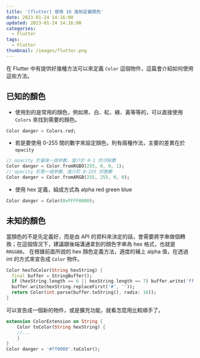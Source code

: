 ```yaml
---
title: '[flutter] 使用 16 進制定義顏色'
date: 2023-01-24 14:16:00
updated: 2023-01-24 14:16:00
categories:
  - Flutter
tags:
  - Flutter
thumbnail: /images/flutter.png
---
```


在 Flutter 中有提供好幾種方法可以來定義 `Color` 這個物件，這篇會介紹如何使用這些方法。

<!-- more -->

## 已知的顏色

- 使用到的是常用的顏色，例如黑、白、紅、綠、黃等等的，可以直接使用 `Colors` 來找到需要的顏色。

```dart
Color danger = Colors.red;
```

- 若是要使用 0-255 間的數字來設定顏色，則有兩種作法，主要的差異在於 `opacity`

```dart
// opacity 於最後一個參數，值介於 0-1 的浮點數
Color danger = Color.fromRGBO(255, 0, 0, 1);
// opacity 於第一個參數，值介於 0-255 的整數
Color danger = Color.fromARGB(255, 255, 0, 0);
```

- 使用 hex 定義，組成方式為 alpha red green blue

```dart
Color danger = Color(0xFFFF0000);
```

## 未知的顏色

當顏色的不是先定義好，而是由 API 的資料來決定的話，會需要將字串做個轉換；在這個情況下，建議跟後端溝通拿到的顏色字串為 hex 格式，也就是 `RRGGBB`。
在根據前面所說的 hex 顏色定義方法，適度的補上 alpha 值，在透過 int 的方式來宣告成 `Color` 物件。

```dart
Color hexToColor(String hexString) {
  final buffer = StringBuffer();
  if (hexString.length == 6 || hexString.length == 7) buffer.write('ff');
  buffer.write(hexString.replaceFirst('#', ''));
  return Color(int.parse(buffer.toString(), radix: 16));
}
```

可以宣告成一個新的物件，或是擴充功能，就看怎麼用比較順手了。

```dart
extension ColorExtension on String {
	Color toColor(String hexString) {
    //...
	}
}
Color danger = '#ff0000'.toColor();
```

